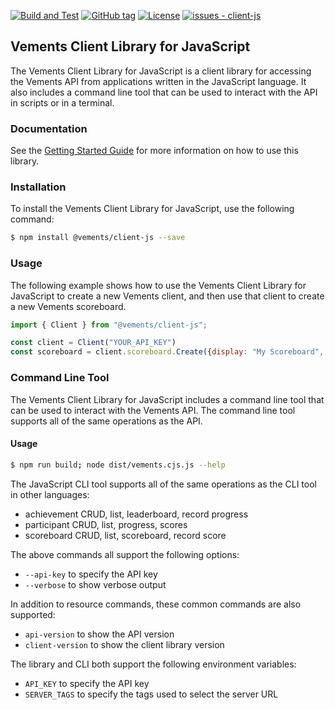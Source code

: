 [![Build and Test](https://github.com/vements/client-js/actions/workflows/build-test.yaml/badge.svg?branch=main&event=push)](https://github.com/vements/client-js/actions/workflows/build-test.yaml) [![GitHub tag](https://img.shields.io/github/tag/vements/client-js?include_prereleases=&sort=semver&color=blue)](https://github.com/vements/client-js/releases/)
[![License](https://img.shields.io/badge/License-MIT-blue)](#license)
[![issues - client-js](https://img.shields.io/github/issues/vements/client-js)](https://github.com/vements/client-js/issues)

## Vements Client Library for JavaScript

The Vements Client Library for JavaScript is a client library for accessing the Vements API from applications written in the JavaScript language. It also includes a command line tool that can be used to interact with the API in scripts or in a terminal.

### Documentation

See the [Getting Started Guide](https://vements.io/docs/guides/getting-started/) for more information on how to use this library.

### Installation

To install the Vements Client Library for JavaScript, use the following command:

```bash
$ npm install @vements/client-js --save
```


### Usage

The following example shows how to use the Vements Client Library for JavaScript to create a new Vements client, and then use that client to create a new Vements scoreboard.

```javascript
import { Client } from "@vements/client-js";

const client = Client("YOUR_API_KEY")
const scoreboard = client.scoreboard.Create({display: "My Scoreboard", rankDir: "desc", public: false})
```


### Command Line Tool

The Vements Client Library for JavaScript includes a command line tool that can be used to interact with the Vements API. The command line tool supports all of the same operations as the API.


#### Usage

```bash 
$ npm run build; node dist/vements.cjs.js --help
```

The JavaScript CLI tool supports all of the same operations as the CLI tool in other languages:

* achievement CRUD, list, leaderboard, record progress
* participant CRUD, list, progress, scores
* scoreboard CRUD, list, scoreboard, record score

The above commands all support the following options:

* `--api-key` to specify the API key
* `--verbose` to show verbose output

In addition to resource commands, these common commands are also supported:

* `api-version` to show the API version
* `client-version` to show the client library version

The library and CLI both support the following environment variables:

* `API_KEY` to specify the API key
* `SERVER_TAGS` to specify the tags used to select the server URL
